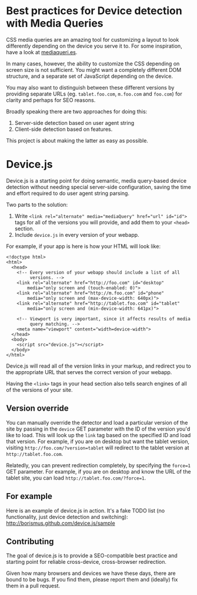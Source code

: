 # Best practices for Device detection with Media Queries

CSS media queries are an amazing tool for customizing a layout to look
differently depending on the device you serve it to. For some
inspiration, have a look at [mediaqueri.es][mq].

In many cases, however, the ability to customize the CSS depending on
screen size is not sufficient. You might want a completely different
DOM structure, and a separate set of JavaScript depending on the device.

You may also want to distinguish between these different versions by
providing separate URLs (eg. `tablet.foo.com`, `m.foo.com` and
`foo.com`) for clarity and perhaps for SEO reasons.

Broadly speaking there are two approaches for doing this:

1. Server-side detection based on user agent string
2. Client-side detection based on features.

This project is about making the latter as easy as possible.

[mq]: http://mediaqueri.es

# Device.js

Device.js is a starting point for doing semantic, media query-based
device detection without needing special server-side configuration,
saving the time and effort required to do user agent string parsing.

Two parts to the solution:

1. Write `<link rel="alternate" media="mediaQuery" href="url" id="id">`
   tags for all of the versions you will provide, and add them to your
   `<head>` section.
2. Include `device.js` in every version of your webapp.

For example, if your app is here is how your HTML will look like:

    <!doctype html>
    <html>
      <head>
        <!-- Every version of your webapp should include a list of all
             versions. -->
        <link rel="alternate" href="http://foo.com" id="desktop"
            media="only screen and (touch-enabled: 0)">
        <link rel="alternate" href="http://m.foo.com" id="phone"
            media="only screen and (max-device-width: 640px)">
        <link rel="alternate" href="http://tablet.foo.com" id="tablet"
            media="only screen and (min-device-width: 641px)">

        <!-- Viewport is very important, since it affects results of media
             query matching. -->
        <meta name="viewport" content="width=device-width">
      </head>
      <body>
        <script src="device.js"></script>
      </body>
    </html>

Device.js will read all of the version links in your markup, and
redirect you to the appropriate URL that serves the correct version of
your webapp.

Having the `<link>` tags in your head section also tells search engines
of all of the versions of your site.

## Version override

You can manually override the detector and load a particular version of
the site by passing in the `device` GET parameter with the ID of the
version you'd like to load. This will look up the `link` tag based on
the specified ID and load that version. For example, if you are on
desktop but want the tablet version, visiting
`http://foo.com/?version=tablet` will redirect to the tablet version at
`http://tablet.foo.com`.

Relatedly, you can prevent redirection completely, by specifying the
`force=1` GET parameter. For example, if you are on desktop and know the
URL of the tablet site, you can load `http://tablet.foo.com/?force=1`.

## For example

Here is an example of device.js in action. It's a fake TODO list (no
functionality, just device detection and switching):
<http://borismus.github.com/device.js/sample>

## Contributing

The goal of device.js is to provide a SEO-compatible best practice and
starting point for reliable cross-device, cross-browser redirection.

Given how many browsers and devices we have these days, there are bound
to be bugs. If you find them, please report them and (ideally) fix them
in a pull request.
